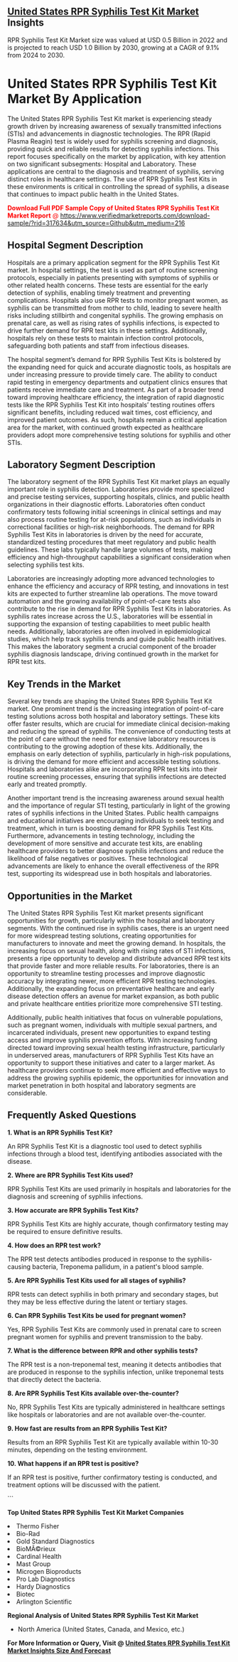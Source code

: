 <h2><a href="https://www.verifiedmarketreports.com/download-sample/?rid=317634&amp;utm_source=Github&amp;utm_medium=216" target="_blank">United States RPR Syphilis Test Kit Market</a> Insights</h2><p>RPR Syphilis Test Kit Market size was valued at USD 0.5 Billion in 2022 and is projected to reach USD 1.0 Billion by 2030, growing at a CAGR of 9.1% from 2024 to 2030.</p><p><h1>United States RPR Syphilis Test Kit Market By Application</h1><p>The United States RPR Syphilis Test Kit market is experiencing steady growth driven by increasing awareness of sexually transmitted infections (STIs) and advancements in diagnostic technologies. The RPR (Rapid Plasma Reagin) test is widely used for syphilis screening and diagnosis, providing quick and reliable results for detecting syphilis infections. This report focuses specifically on the market by application, with key attention on two significant subsegments: Hospital and Laboratory. These applications are central to the diagnosis and treatment of syphilis, serving distinct roles in healthcare settings. The use of RPR Syphilis Test Kits in these environments is critical in controlling the spread of syphilis, a disease that continues to impact public health in the United States.<p><p><span class=""><span style="color: #ff0000;"><strong>Download Full PDF Sample Copy of United States RPR Syphilis Test Kit Market Report</strong> @ </span><a href="https://www.verifiedmarketreports.com/download-sample/?rid=317634&amp;utm_source=Github&amp;utm_medium=216" target="_blank">https://www.verifiedmarketreports.com/download-sample/?rid=317634&amp;utm_source=Github&amp;utm_medium=216</a></span></p></p><h2>Hospital Segment Description</h2><p>Hospitals are a primary application segment for the RPR Syphilis Test Kit market. In hospital settings, the test is used as part of routine screening protocols, especially in patients presenting with symptoms of syphilis or other related health concerns. These tests are essential for the early detection of syphilis, enabling timely treatment and preventing complications. Hospitals also use RPR tests to monitor pregnant women, as syphilis can be transmitted from mother to child, leading to severe health risks including stillbirth and congenital syphilis. The growing emphasis on prenatal care, as well as rising rates of syphilis infections, is expected to drive further demand for RPR test kits in these settings. Additionally, hospitals rely on these tests to maintain infection control protocols, safeguarding both patients and staff from infectious diseases.</p><p>The hospital segment’s demand for RPR Syphilis Test Kits is bolstered by the expanding need for quick and accurate diagnostic tools, as hospitals are under increasing pressure to provide timely care. The ability to conduct rapid testing in emergency departments and outpatient clinics ensures that patients receive immediate care and treatment. As part of a broader trend toward improving healthcare efficiency, the integration of rapid diagnostic tests like the RPR Syphilis Test Kit into hospitals’ testing routines offers significant benefits, including reduced wait times, cost efficiency, and improved patient outcomes. As such, hospitals remain a critical application area for the market, with continued growth expected as healthcare providers adopt more comprehensive testing solutions for syphilis and other STIs.</p><h2>Laboratory Segment Description</h2><p>The laboratory segment of the RPR Syphilis Test Kit market plays an equally important role in syphilis detection. Laboratories provide more specialized and precise testing services, supporting hospitals, clinics, and public health organizations in their diagnostic efforts. Laboratories often conduct confirmatory tests following initial screenings in clinical settings and may also process routine testing for at-risk populations, such as individuals in correctional facilities or high-risk neighborhoods. The demand for RPR Syphilis Test Kits in laboratories is driven by the need for accurate, standardized testing procedures that meet regulatory and public health guidelines. These labs typically handle large volumes of tests, making efficiency and high-throughput capabilities a significant consideration when selecting syphilis test kits.</p><p>Laboratories are increasingly adopting more advanced technologies to enhance the efficiency and accuracy of RPR testing, and innovations in test kits are expected to further streamline lab operations. The move toward automation and the growing availability of point-of-care tests also contribute to the rise in demand for RPR Syphilis Test Kits in laboratories. As syphilis rates increase across the U.S., laboratories will be essential in supporting the expansion of testing capabilities to meet public health needs. Additionally, laboratories are often involved in epidemiological studies, which help track syphilis trends and guide public health initiatives. This makes the laboratory segment a crucial component of the broader syphilis diagnosis landscape, driving continued growth in the market for RPR test kits.</p><h2>Key Trends in the Market</h2><p>Several key trends are shaping the United States RPR Syphilis Test Kit market. One prominent trend is the increasing integration of point-of-care testing solutions across both hospital and laboratory settings. These kits offer faster results, which are crucial for immediate clinical decision-making and reducing the spread of syphilis. The convenience of conducting tests at the point of care without the need for extensive laboratory resources is contributing to the growing adoption of these kits. Additionally, the emphasis on early detection of syphilis, particularly in high-risk populations, is driving the demand for more efficient and accessible testing solutions. Hospitals and laboratories alike are incorporating RPR test kits into their routine screening processes, ensuring that syphilis infections are detected early and treated promptly.</p><p>Another important trend is the increasing awareness around sexual health and the importance of regular STI testing, particularly in light of the growing rates of syphilis infections in the United States. Public health campaigns and educational initiatives are encouraging individuals to seek testing and treatment, which in turn is boosting demand for RPR Syphilis Test Kits. Furthermore, advancements in testing technology, including the development of more sensitive and accurate test kits, are enabling healthcare providers to better diagnose syphilis infections and reduce the likelihood of false negatives or positives. These technological advancements are likely to enhance the overall effectiveness of the RPR test, supporting its widespread use in both hospitals and laboratories.</p><h2>Opportunities in the Market</h2><p>The United States RPR Syphilis Test Kit market presents significant opportunities for growth, particularly within the hospital and laboratory segments. With the continued rise in syphilis cases, there is an urgent need for more widespread testing solutions, creating opportunities for manufacturers to innovate and meet the growing demand. In hospitals, the increasing focus on sexual health, along with rising rates of STI infections, presents a ripe opportunity to develop and distribute advanced RPR test kits that provide faster and more reliable results. For laboratories, there is an opportunity to streamline testing processes and improve diagnostic accuracy by integrating newer, more efficient RPR testing technologies. Additionally, the expanding focus on preventative healthcare and early disease detection offers an avenue for market expansion, as both public and private healthcare entities prioritize more comprehensive STI testing.</p><p>Additionally, public health initiatives that focus on vulnerable populations, such as pregnant women, individuals with multiple sexual partners, and incarcerated individuals, present new opportunities to expand testing access and improve syphilis prevention efforts. With increasing funding directed toward improving sexual health testing infrastructure, particularly in underserved areas, manufacturers of RPR Syphilis Test Kits have an opportunity to support these initiatives and cater to a larger market. As healthcare providers continue to seek more efficient and effective ways to address the growing syphilis epidemic, the opportunities for innovation and market penetration in both hospital and laboratory segments are considerable.</p><h2>Frequently Asked Questions</h2><p><b>1. What is an RPR Syphilis Test Kit?</b></p><p>An RPR Syphilis Test Kit is a diagnostic tool used to detect syphilis infections through a blood test, identifying antibodies associated with the disease.</p><p><b>2. Where are RPR Syphilis Test Kits used?</b></p><p>RPR Syphilis Test Kits are used primarily in hospitals and laboratories for the diagnosis and screening of syphilis infections.</p><p><b>3. How accurate are RPR Syphilis Test Kits?</b></p><p>RPR Syphilis Test Kits are highly accurate, though confirmatory testing may be required to ensure definitive results.</p><p><b>4. How does an RPR test work?</b></p><p>The RPR test detects antibodies produced in response to the syphilis-causing bacteria, Treponema pallidum, in a patient's blood sample.</p><p><b>5. Are RPR Syphilis Test Kits used for all stages of syphilis?</b></p><p>RPR tests can detect syphilis in both primary and secondary stages, but they may be less effective during the latent or tertiary stages.</p><p><b>6. Can RPR Syphilis Test Kits be used for pregnant women?</b></p><p>Yes, RPR Syphilis Test Kits are commonly used in prenatal care to screen pregnant women for syphilis and prevent transmission to the baby.</p><p><b>7. What is the difference between RPR and other syphilis tests?</b></p><p>The RPR test is a non-treponemal test, meaning it detects antibodies that are produced in response to the syphilis infection, unlike treponemal tests that directly detect the bacteria.</p><p><b>8. Are RPR Syphilis Test Kits available over-the-counter?</b></p><p>No, RPR Syphilis Test Kits are typically administered in healthcare settings like hospitals or laboratories and are not available over-the-counter.</p><p><b>9. How fast are results from an RPR Syphilis Test Kit?</b></p><p>Results from an RPR Syphilis Test Kit are typically available within 10-30 minutes, depending on the testing environment.</p><p><b>10. What happens if an RPR test is positive?</b></p><p>If an RPR test is positive, further confirmatory testing is conducted, and treatment options will be discussed with the patient.</p>```</p><p><strong>Top United States RPR Syphilis Test Kit Market Companies</strong></p><div data-test-id=""><p><li>Thermo Fisher</li><li> Bio-Rad</li><li> Gold Standard Diagnostics</li><li> BioMÃ©rieux</li><li> Cardinal Health</li><li> Mast Group</li><li> Microgen Bioproducts</li><li> Pro Lab Diagnostics</li><li> Hardy Diagnostics</li><li> Biotec</li><li> Arlington Scientific</li></p><div><strong>Regional Analysis of&nbsp;United States RPR Syphilis Test Kit Market</strong></div><ul><li dir="ltr"><p dir="ltr">North America&nbsp;(United States, Canada, and Mexico, etc.)</p></li></ul><p><strong>For More Information or Query, Visit @&nbsp;</strong><strong><a href="https://www.verifiedmarketreports.com/product/rpr-syphilis-test-kit-market/?utm_source=Github&amp;utm_medium=216" target="_blank">United States RPR Syphilis Test Kit Market Insights Size And Forecast</a></strong></p></div>
